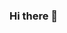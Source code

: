 ### Hi there 👋

<!--
**SidGit7102/SidGit7102** is a ✨ _special_ ✨ repository because its `README.md` (this file) appears on your GitHub profile.
I am Siddharth Sharma
- 🔭 I’m currently working on Data Science and DSA...
- 🌱 I’m currently learning DSA...
- 👯 I’m looking to collaborate on Porojects related to Web Dev/ML/DS/AI...
- 📫 How to reach me: sidsharma7102@gmail.com...
- ⚡ Fun fact: I am a curious person...
-->
